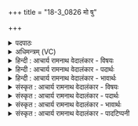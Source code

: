 +++
title = "18-3_0826 मो षु"

+++
<details><summary>पदपाठः</summary>

मा। उ꣣। सु꣢। ब्र꣣ह्मा꣢। इ꣣व। तन्द्रयुः꣢। भु꣡वः꣢꣯। वा꣣जानाम्। पते। म꣡त्स्व꣢꣯। सु꣣त꣡स्य꣢। गो꣡म꣢꣯तः। ८२६।
</details>

<details><summary>अधिमन्त्रम् (VC)</summary>

- इन्द्रः
- श्रुतकक्षः सुकक्षो वा आङ्गिरसः
- गायत्री
- षड्जः
</details>

<details><summary>हिन्दी : आचार्य रामनाथ वेदालंकार - विषयः</summary>

अगले मन्त्र में फिर अन्तरात्मा को उद्बोधन है।
</details>

<details><summary>हिन्दी : आचार्य रामनाथ वेदालंकार - पदार्थः</summary>

पदार्थान्वय -  हे (वाजानां पते) बलों के अधिपति मेरे अन्तरात्मन् ! (ब्रह्मा इव) यज्ञ के ब्रह्मा के समान उच्च पद पर विद्यमान तू (मा उ सु) कभी मत (तन्द्रयुः) आलसी (भुवः) हो और (गोमतः सुतस्य) गोदुग्धयुक्त सोमरस से अर्थात् ज्ञानकर्मयुक्त उपासना-रस से (मत्स्व) आनन्द लाभ करता रह ॥३॥ इस मन्त्र में उपमालङ्कार है ॥३॥
</details>

<details><summary>हिन्दी : आचार्य रामनाथ वेदालंकार - भावार्थः</summary>

भावार्थ -  मनुष्यों को चाहिए कभी कि प्रमाद न करें,प्रत्युत जागरूक होकर सब शुभकर्मों में उत्साह धारण करें ॥३॥
</details>

<details><summary>संस्कृत : आचार्य रामनाथ वेदालंकार - विषयः</summary>

अथ पुनरन्तरात्मानमुद्बोधयति।
</details>

<details><summary>संस्कृत : आचार्य रामनाथ वेदालंकार - पदार्थः</summary>

पदार्थान्वय -  हे (वाजानां पते) बलानामधिपते मदीय अन्तरात्मन् ! (ब्रह्मा इव) यज्ञस्य ब्रह्मा इव उच्चपदे विद्यमानः त्वम् (मा उ सु) न खलु कदापि (तन्द्रयुः) आलस्यकामः (भुवः) भव। अपि च, (गोमतः सुतस्य) गोदुग्धयुक्तेन सोमरसेन, ज्ञानकर्मयुक्तेन उपासनारसेन इत्यर्थः। [तृतीयार्थे षष्ठी।] (मत्स्व) आनन्दं लभस्व। [मदी हर्षग्लेपनयोः भ्वादिः, आत्मनेपदं छान्दसम्] ॥३॥ अत्रोपमालङ्कारः ॥३॥
</details>

<details><summary>संस्कृत : आचार्य रामनाथ वेदालंकार - भावार्थः</summary>

भावार्थ -  मनुष्यैः कदापि प्रमादो न कार्यः प्रत्युत जागरूकैर्भूत्वा सर्वेषु शुभकर्मसूत्साहः सदा धारणीयः ॥३॥
</details>

<details><summary>संस्कृत : आचार्य रामनाथ वेदालंकार - पादटिप्पनी</summary>

टिप्पनी -   १. ऋ० ८।९२।३०,अथ० २०।६०।३।
</details>
